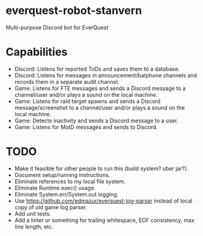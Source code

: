 # everquest-robot-stanvern
Multi-purpose Discord bot for EverQuest

# Capabilities
- Discord: Listens for reported ToDs and saves them to a database.
- Discord: Listens for messages in announcement/batphone channels and records them in a separate audit channel.
- Game: Listens for FTE messages and sends a Discord message to a channel/user and/or plays a sound on the local machine.
- Game: Listens for raid target spawns and sends a Discord message/screenshot to a channel/user and/or plays a sound on the local machine.
- Game: Detects inactivity and sends a Discord message to a user.
- Game: Listens for MotD messages and sends to Discord.

# TODO
- Make it feasible for other people to run this (build system? uber jar?).
- Document setup/running instructions.
- Eliminate references to my local file system.
- Eliminate Runtime.exec() usage.
- Eliminate System.err/System.out logging.
- Use https://github.com/edmazur/everquest-log-parser instead of local copy of old game log parser.
- Add unit tests.
- Add a linter or something for trailing whitespace, EOF consistency, max line length, etc.